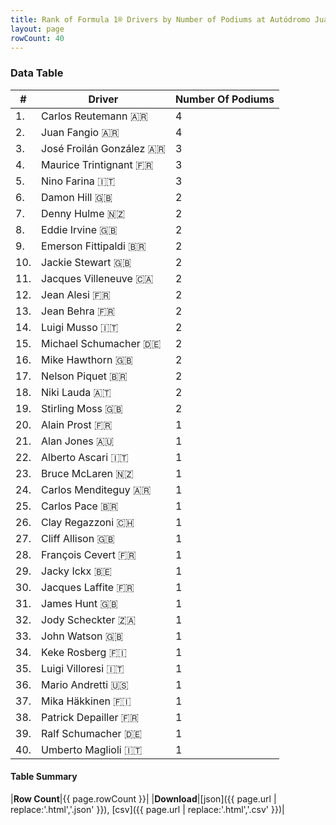 ```yaml
---
title: Rank of Formula 1® Drivers by Number of Podiums at Autódromo Juan y Oscar Gálvez
layout: page
rowCount: 40
---
```


<canvas id="chart" width="400" height="180"></canvas>
<script>
var data = {
    "datasets": [
        {
            "backgroundColor": [
                "#f3a935",
                "#f3a935",
                "#f3a935",
                "#f3a935",
                "#f3a935",
                "#f3a935",
                "#f3a935",
                "#f3a935",
                "#f3a935",
                "#f3a935",
                "#f3a935",
                "#f3a935",
                "#f3a935",
                "#f3a935",
                "#f3a935",
                "#f3a935",
                "#f3a935",
                "#f3a935",
                "#f3a935",
                "#f3a935",
                "#f3a935",
                "#f3a935",
                "#f3a935",
                "#f3a935",
                "#f3a935",
                "#f3a935",
                "#f3a935",
                "#f3a935",
                "#f3a935",
                "#f3a935",
                "#f3a935",
                "#f3a935",
                "#f3a935",
                "#f3a935",
                "#f3a935",
                "#f3a935",
                "#f3a935",
                "#f3a935",
                "#f3a935",
                "#f3a935"
            ],
            "borderColor": [
                "#f68639",
                "#f68639",
                "#f68639",
                "#f68639",
                "#f68639",
                "#f68639",
                "#f68639",
                "#f68639",
                "#f68639",
                "#f68639",
                "#f68639",
                "#f68639",
                "#f68639",
                "#f68639",
                "#f68639",
                "#f68639",
                "#f68639",
                "#f68639",
                "#f68639",
                "#f68639",
                "#f68639",
                "#f68639",
                "#f68639",
                "#f68639",
                "#f68639",
                "#f68639",
                "#f68639",
                "#f68639",
                "#f68639",
                "#f68639",
                "#f68639",
                "#f68639",
                "#f68639",
                "#f68639",
                "#f68639",
                "#f68639",
                "#f68639",
                "#f68639",
                "#f68639",
                "#f68639"
            ],
            "borderWidth": 1,
            "data": [
                4.0,
                4.0,
                3.0,
                3.0,
                3.0,
                2.0,
                2.0,
                2.0,
                2.0,
                2.0,
                2.0,
                2.0,
                2.0,
                2.0,
                2.0,
                2.0,
                2.0,
                2.0,
                2.0,
                1.0,
                1.0,
                1.0,
                1.0,
                1.0,
                1.0,
                1.0,
                1.0,
                1.0,
                1.0,
                1.0,
                1.0,
                1.0,
                1.0,
                1.0,
                1.0,
                1.0,
                1.0,
                1.0,
                1.0,
                1.0
            ],
            "label": "Number Of Podiums"
        }
    ],
    "labels": [
        "Carlos Reutemann",
        "Juan Fangio",
        "José Froilán González",
        "Maurice Trintignant",
        "Nino Farina",
        "Damon Hill",
        "Denny Hulme",
        "Eddie Irvine",
        "Emerson Fittipaldi",
        "Jackie Stewart",
        "Jacques Villeneuve",
        "Jean Alesi",
        "Jean Behra",
        "Luigi Musso",
        "Michael Schumacher",
        "Mike Hawthorn",
        "Nelson Piquet",
        "Niki Lauda",
        "Stirling Moss",
        "Alain Prost",
        "Alan Jones",
        "Alberto Ascari",
        "Bruce McLaren",
        "Carlos Menditeguy",
        "Carlos Pace",
        "Clay Regazzoni",
        "Cliff Allison",
        "François Cevert",
        "Jacky Ickx",
        "Jacques Laffite",
        "James Hunt",
        "Jody Scheckter",
        "John Watson",
        "Keke Rosberg",
        "Luigi Villoresi",
        "Mario Andretti",
        "Mika Häkkinen",
        "Patrick Depailler",
        "Ralf Schumacher",
        "Umberto Maglioli"
    ]
};
var options = {
  legend: {
    display: false
  },
  scales: {
    xAxes: [{
      ticks: {
        beginAtZero: true,
        maxRotation: 180,
        display: window.innerWidth > 800
      }
    }],
    yAxes: [{
      ticks: {
        beginAtZero: true
      }
    }]
  },
  onResize: function(chart, size) {
    chart.options.scales.xAxes[0].ticks.display = size.width > 800;
  }
};
var chart = new Chart("chart", {
    data: data,
    type: 'bar',
    options: options
});
</script>

<!-- div id="chart-navigation">
<button onclick="window.location = chart.toBase64Image();">Save as Image</button>
<button onclick="window.location = chart.toBase64Image();">Hello</button>
<button onclick="window.location = chart.toBase64Image();">Hello</button>
<select>
<option>one</option>
<option>two</option>
<option>three</option>
</select>
</div -->




### Data Table

| # | Driver | Number Of Podiums |
|--|--|--|
| 1. | Carlos Reutemann 🇦🇷 | 4 |
| 2. | Juan Fangio 🇦🇷 | 4 |
| 3. | José Froilán González 🇦🇷 | 3 |
| 4. | Maurice Trintignant 🇫🇷 | 3 |
| 5. | Nino Farina 🇮🇹 | 3 |
| 6. | Damon Hill 🇬🇧 | 2 |
| 7. | Denny Hulme 🇳🇿 | 2 |
| 8. | Eddie Irvine 🇬🇧 | 2 |
| 9. | Emerson Fittipaldi 🇧🇷 | 2 |
| 10. | Jackie Stewart 🇬🇧 | 2 |
| 11. | Jacques Villeneuve 🇨🇦 | 2 |
| 12. | Jean Alesi 🇫🇷 | 2 |
| 13. | Jean Behra 🇫🇷 | 2 |
| 14. | Luigi Musso 🇮🇹 | 2 |
| 15. | Michael Schumacher 🇩🇪 | 2 |
| 16. | Mike Hawthorn 🇬🇧 | 2 |
| 17. | Nelson Piquet 🇧🇷 | 2 |
| 18. | Niki Lauda 🇦🇹 | 2 |
| 19. | Stirling Moss 🇬🇧 | 2 |
| 20. | Alain Prost 🇫🇷 | 1 |
| 21. | Alan Jones 🇦🇺 | 1 |
| 22. | Alberto Ascari 🇮🇹 | 1 |
| 23. | Bruce McLaren 🇳🇿 | 1 |
| 24. | Carlos Menditeguy 🇦🇷 | 1 |
| 25. | Carlos Pace 🇧🇷 | 1 |
| 26. | Clay Regazzoni 🇨🇭 | 1 |
| 27. | Cliff Allison 🇬🇧 | 1 |
| 28. | François Cevert 🇫🇷 | 1 |
| 29. | Jacky Ickx 🇧🇪 | 1 |
| 30. | Jacques Laffite 🇫🇷 | 1 |
| 31. | James Hunt 🇬🇧 | 1 |
| 32. | Jody Scheckter 🇿🇦 | 1 |
| 33. | John Watson 🇬🇧 | 1 |
| 34. | Keke Rosberg 🇫🇮 | 1 |
| 35. | Luigi Villoresi 🇮🇹 | 1 |
| 36. | Mario Andretti 🇺🇸 | 1 |
| 37. | Mika Häkkinen 🇫🇮 | 1 |
| 38. | Patrick Depailler 🇫🇷 | 1 |
| 39. | Ralf Schumacher 🇩🇪 | 1 |
| 40. | Umberto Maglioli 🇮🇹 | 1 |

#### Table Summary

|**Row Count**|{{ page.rowCount }}|
|**Download**|[json]({{ page.url | replace:'.html','.json' }}), [csv]({{ page.url | replace:'.html','.csv' }})|
